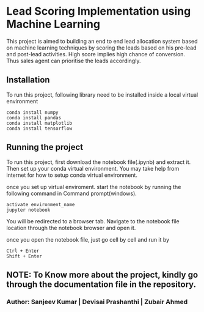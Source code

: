 # Lead Scoring Implementation using Machine Learning
This project is aimed to building an end to end lead allocation system based on machine learning techniques by scoring the leads based on his pre-lead and post-lead activities. High score implies high chance of conversion. Thus sales agent can prioritise the leads accordingly.

## Installation
To run this project, following library need to be installed inside a local virtual environment

```
conda install numpy
conda install pandas
conda install matplotlib
conda install tensorflow
```
## Running the project
To run this project, first download the notebook file(.ipynb) and extract it. Then set up your conda virtual environment. You may take help from internet for how to setup conda virtual environment.

once you set up virtual enviroment. start the notebook by running the following command in Command prompt(windows).
```
activate environment_name
jupyter notebook
```
You will be redirected to a browser tab. Navigate to the notebook file location through the notebook browser and open it.

once you open the notebook file, just go cell by cell and run it by
```
Ctrl + Enter
Shift + Enter
```

## NOTE: To Know more about the project, kindly go through the documentation file in the repository.

### Author: Sanjeev Kumar | Devisai Prashanthi | Zubair Ahmed

